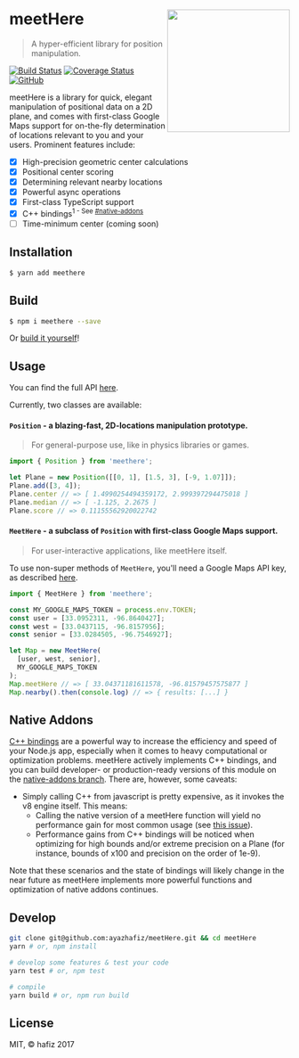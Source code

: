 # meetHere <img src="https://cdn.rawgit.com/ayazhafiz/meetHere/master/meetHere.svg" height=220 align="right"/>
> A hyper-efficient library for position manipulation.

[![Build Status](https://travis-ci.org/ayazhafiz/meetHere.svg?branch=master)](https://travis-ci.org/ayazhafiz/meetHere)
[![Coverage Status](https://coveralls.io/repos/github/ayazhafiz/meetHere/badge.svg?branch=master)](https://coveralls.io/github/ayazhafiz/meetHere?branch=master)
[![GitHub](https://img.shields.io/badge/View%20On-GitHub-blue.svg)](https://github.com/ayazhafiz/meetHere)

meetHere is a library for quick, elegant manipulation of positional data on a 2D
plane, and comes with first-class Google Maps support for on-the-fly
determination of locations relevant to you and your users. Prominent features
include:
- [x] High-precision geometric center calculations
- [x] Positional center scoring
- [x] Determining relevant nearby locations
- [x] Powerful async operations
- [x] First-class TypeScript support
- [x] C++ bindings<sup>1 - See [#native-addons](#native-addons)</sup>
- [ ] Time-minimum center (coming soon)

## Installation
```bash
$ yarn add meethere
```

## Build
```bash
$ npm i meethere --save
```

Or [build it yourself](#develop)!

## Usage
You can find the full API [here](http://meethere.js.org).

Currently, two classes are available:

#### `Position` - a blazing-fast, 2D-locations manipulation prototype.
> For general-purpose use, like in physics libraries or games.

```javascript
import { Position } from 'meethere';

let Plane = new Position([[0, 1], [1.5, 3], [-9, 1.07]]);
Plane.add([3, 4]);
Plane.center // => [ 1.4990254494359172, 2.999397294475018 ]
Plane.median // => [ -1.125, 2.2675 ]
Plane.score // => 0.11155562920022742
```

#### `MeetHere` - a subclass of `Position` with first-class Google Maps support.
> For user-interactive applications, like meetHere itself.

To use non-super methods of `MeetHere`, you'll need a Google Maps API key, as
described
[here](https://github.com/googlemaps/google-maps-services-js#api-keys).

```javascript
import { MeetHere } from 'meethere';

const MY_GOOGLE_MAPS_TOKEN = process.env.TOKEN;
const user = [33.0952311, -96.8640427];
const west = [33.0437115, -96.8157956];
const senior = [33.0284505, -96.7546927];

let Map = new MeetHere(
  [user, west, senior],
  MY_GOOGLE_MAPS_TOKEN
);
Map.meetHere // => [ 33.04371181611578, -96.81579457575877 ]
Map.nearby().then(console.log) // => { results: [...] }
```

## Native Addons
[C++ bindings](https://nodejs.org/api/addons.html) are a powerful way to
increase the efficiency and speed of your Node.js app, especially when it comes
to heavy computational or optimization problems. meetHere actively implements
C++ bindings, and you can build developer- or production-ready versions of this
module on the [native-addons branch](https://github.com/crystal-lang/crystal/tree/native-addons).
There are, however, some caveats:
* Simply calling C++ from javascript is pretty expensive, as it invokes the v8
engine itself. This means:
  * Calling the native version of a meetHere function will yield no performance
  gain for most common usage (see [this issue](https://github.com/ayazhafiz/meetHere/issues/1)).
  * Performance gains from C++ bindings will be noticed when optimizing for high
  bounds and/or extreme precision on a Plane (for instance, bounds of x100 and
  precision on the order of 1e-9).

Note that these scenarios and the state of bindings will likely change in the
near future as meetHere implements more powerful functions and optimization of
native addons continues.

## Develop
```bash
git clone git@github.com:ayazhafiz/meetHere.git && cd meetHere
yarn # or, npm install

# develop some features & test your code
yarn test # or, npm test

# compile
yarn build # or, npm run build
```

## License
MIT, &copy; hafiz 2017
